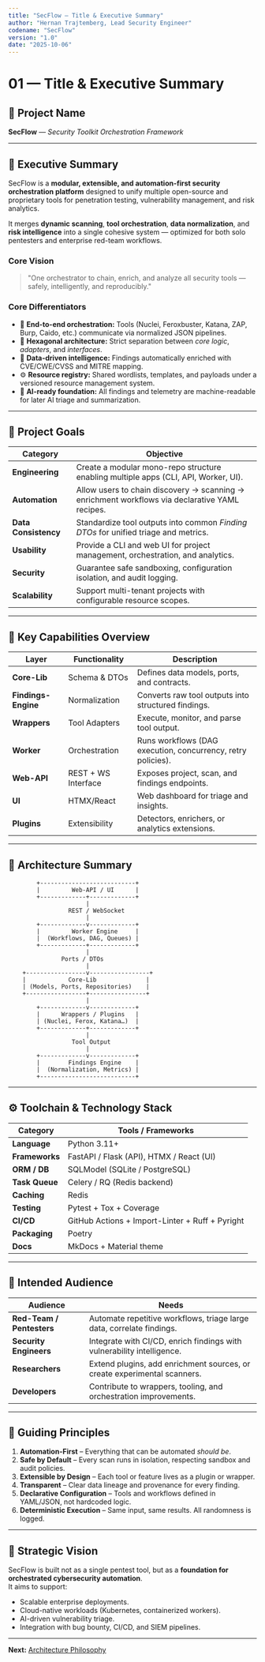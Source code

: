 ```yaml
---
title: "SecFlow — Title & Executive Summary"
author: "Hernan Trajtemberg, Lead Security Engineer"
codename: "SecFlow"
version: "1.0"
date: "2025-10-06"
---
```


# 01 — Title & Executive Summary

## 🧩 Project Name
**SecFlow** — *Security Toolkit Orchestration Framework*

---

## 🧭 Executive Summary

SecFlow is a **modular, extensible, and automation-first security orchestration platform** designed to unify multiple open-source and proprietary tools for penetration testing, vulnerability management, and risk analytics.

It merges **dynamic scanning**, **tool orchestration**, **data normalization**, and **risk intelligence** into a single cohesive system — optimized for both solo pentesters and enterprise red-team workflows.

### Core Vision
> "One orchestrator to chain, enrich, and analyze all security tools — safely, intelligently, and reproducibly."

### Core Differentiators
- 🔄 **End-to-end orchestration:** Tools (Nuclei, Feroxbuster, Katana, ZAP, Burp, Caido, etc.) communicate via normalized JSON pipelines.
- 🧱 **Hexagonal architecture:** Strict separation between *core logic*, *adapters*, and *interfaces*.
- 🧠 **Data-driven intelligence:** Findings automatically enriched with CVE/CWE/CVSS and MITRE mapping.
- ⚙️ **Resource registry:** Shared wordlists, templates, and payloads under a versioned resource management system.
- 🧰 **AI-ready foundation:** All findings and telemetry are machine-readable for later AI triage and summarization.

---

## 🎯 Project Goals

| Category | Objective |
|-----------|------------|
| **Engineering** | Create a modular mono-repo structure enabling multiple apps (CLI, API, Worker, UI). |
| **Automation** | Allow users to chain discovery → scanning → enrichment workflows via declarative YAML recipes. |
| **Data Consistency** | Standardize tool outputs into common *Finding DTOs* for unified triage and metrics. |
| **Usability** | Provide a CLI and web UI for project management, orchestration, and analytics. |
| **Security** | Guarantee safe sandboxing, configuration isolation, and audit logging. |
| **Scalability** | Support multi-tenant projects with configurable resource scopes. |

---

## 🧮 Key Capabilities Overview

| Layer | Functionality | Description |
|--------|----------------|-------------|
| **Core-Lib** | Schema & DTOs | Defines data models, ports, and contracts. |
| **Findings-Engine** | Normalization | Converts raw tool outputs into structured findings. |
| **Wrappers** | Tool Adapters | Execute, monitor, and parse tool output. |
| **Worker** | Orchestration | Runs workflows (DAG execution, concurrency, retry policies). |
| **Web-API** | REST + WS Interface | Exposes project, scan, and findings endpoints. |
| **UI** | HTMX/React | Web dashboard for triage and insights. |
| **Plugins** | Extensibility | Detectors, enrichers, or analytics extensions. |

---

## 🧱 Architecture Summary

```text
        +---------------------------+
        |         Web-API / UI      |
        +-------------+-------------+
                      |
                 REST / WebSocket
                      |
        +-------------v-------------+
        |         Worker Engine     |
        |  (Workflows, DAG, Queues) |
        +-------------+-------------+
                      |
               Ports / DTOs
                      |
    +-----------------v-----------------+
    |            Core-Lib              |
    | (Models, Ports, Repositories)    |
    +-----------------+----------------+
                      |
        +-------------v-------------+
        |      Wrappers / Plugins   |
        | (Nuclei, Ferox, Katana…)  |
        +-------------+-------------+
                      |
                  Tool Output
                      |
        +-------------v-------------+
        |        Findings Engine    |
        |  (Normalization, Metrics) |
        +---------------------------+
```

---

## ⚙️ Toolchain & Technology Stack

| Category | Tools / Frameworks |
|-----------|--------------------|
| **Language** | Python 3.11+ |
| **Frameworks** | FastAPI / Flask (API), HTMX / React (UI) |
| **ORM / DB** | SQLModel (SQLite / PostgreSQL) |
| **Task Queue** | Celery / RQ (Redis backend) |
| **Caching** | Redis |
| **Testing** | Pytest + Tox + Coverage |
| **CI/CD** | GitHub Actions + Import-Linter + Ruff + Pyright |
| **Packaging** | Poetry |
| **Docs** | MkDocs + Material theme |

---

## 🧩 Intended Audience

| Audience | Needs |
|-----------|-------|
| **Red-Team / Pentesters** | Automate repetitive workflows, triage large data, correlate findings. |
| **Security Engineers** | Integrate with CI/CD, enrich findings with vulnerability intelligence. |
| **Researchers** | Extend plugins, add enrichment sources, or create experimental scanners. |
| **Developers** | Contribute to wrappers, tooling, and orchestration improvements. |

---

## 🧠 Guiding Principles

1. **Automation-First** – Everything that can be automated *should be*.  
2. **Safe by Default** – Every scan runs in isolation, respecting sandbox and audit policies.  
3. **Extensible by Design** – Each tool or feature lives as a plugin or wrapper.  
4. **Transparent** – Clear data lineage and provenance for every finding.  
5. **Declarative Configuration** – Tools and workflows defined in YAML/JSON, not hardcoded logic.  
6. **Deterministic Execution** – Same input, same results. All randomness is logged.  

---

## 🔮 Strategic Vision

SecFlow is built not as a single pentest tool, but as a **foundation for orchestrated cybersecurity automation**.  
It aims to support:
- Scalable enterprise deployments.
- Cloud-native workloads (Kubernetes, containerized workers).
- AI-driven vulnerability triage.
- Integration with bug bounty, CI/CD, and SIEM pipelines.

---

**Next:** [Architecture Philosophy](02-architecture-philosophy.md)
